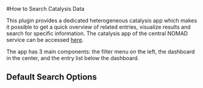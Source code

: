 #How to Search Catalysis Data


This plugin provides a dedicated heterogeneous catalysis app which makes it possible to get a quick overview of related entries, visualize results and search for specific information. The catalysis app of the central NOMAD service can be accessed [here](https://nomad-lab.eu/prod/v1/gui/search/heterogeneouscatalyst).

The app has 3 main components: the filter menu on the left, the dashboard in the center, and the entry list below the dashboard.

## Default Search Options

